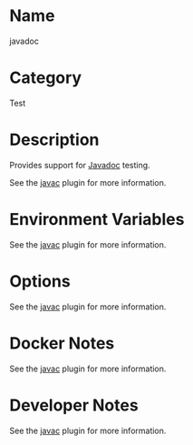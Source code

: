 <!---
  Licensed to the Apache Software Foundation (ASF) under one
  or more contributor license agreements.  See the NOTICE file
  distributed with this work for additional information
  regarding copyright ownership.  The ASF licenses this file
  to you under the Apache License, Version 2.0 (the
  "License"); you may not use this file except in compliance
  with the License.  You may obtain a copy of the License at

    http://www.apache.org/licenses/LICENSE-2.0

  Unless required by applicable law or agreed to in writing,
  software distributed under the License is distributed on an
  "AS IS" BASIS, WITHOUT WARRANTIES OR CONDITIONS OF ANY
  KIND, either express or implied.  See the License for the
  specific language governing permissions and limitations
  under the License.
-->

# Name

javadoc

# Category

Test

# Description

Provides support for [Javadoc](https://java.net) testing.

See the [javac](javac.html) plugin for more information.

# Environment Variables

See the [javac](javac.html) plugin for more information.

# Options

See the [javac](javac.html) plugin for more information.

# Docker Notes

See the [javac](javac.html) plugin for more information.

# Developer Notes

See the [javac](javac.html) plugin for more information.
